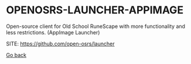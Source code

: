 # OPENOSRS-LAUNCHER-APPIMAGE
 
 Open-source client for Old School RuneScape with more functionality 
 and less restrictions. (AppImage Launcher)
 
 SITE: https://github.com/open-osrs/launcher

 [Go back](https://portable-linux-apps.github.io/apps.html)

